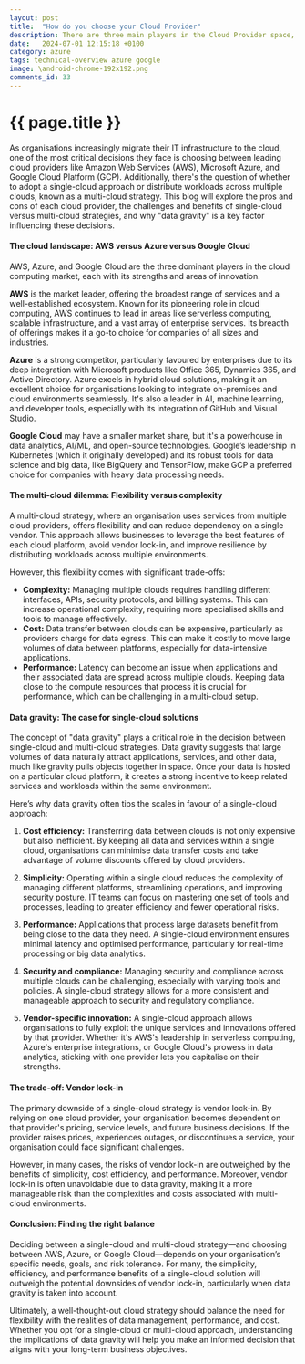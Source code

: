 ```yaml
---
layout: post
title:  "How do you choose your Cloud Provider"
description: There are three main players in the Cloud Provider space, AWS, Microsoft and Google.  What differentiates them? How do you choose?
date:   2024-07-01 12:15:18 +0100
category: azure
tags: technical-overview azure google
image: \android-chrome-192x192.png
comments_id: 33
---
```

<h1>{{ page.title }}</h1>

As organisations increasingly migrate their IT infrastructure to the cloud, one of the most critical decisions they face is choosing between leading cloud providers like Amazon Web Services (AWS), Microsoft Azure, and Google Cloud Platform (GCP). Additionally, there's the question of whether to adopt a single-cloud approach or distribute workloads across multiple clouds, known as a multi-cloud strategy. This blog will explore the pros and cons of each cloud provider, the challenges and benefits of single-cloud versus multi-cloud strategies, and why "data gravity" is a key factor influencing these decisions.

#### The cloud landscape: AWS versus Azure versus Google Cloud

AWS, Azure, and Google Cloud are the three dominant players in the cloud computing market, each with its strengths and areas of innovation.

**AWS** is the market leader, offering the broadest range of services and a well-established ecosystem. Known for its pioneering role in cloud computing, AWS continues to lead in areas like serverless computing, scalable infrastructure, and a vast array of enterprise services. Its breadth of offerings makes it a go-to choice for companies of all sizes and industries.

**Azure** is a strong competitor, particularly favoured by enterprises due to its deep integration with Microsoft products like Office 365, Dynamics 365, and Active Directory. Azure excels in hybrid cloud solutions, making it an excellent choice for organisations looking to integrate on-premises and cloud environments seamlessly. It's also a leader in AI, machine learning, and developer tools, especially with its integration of GitHub and Visual Studio.

**Google Cloud** may have a smaller market share, but it's a powerhouse in data analytics, AI/ML, and open-source technologies. Google’s leadership in Kubernetes (which it originally developed) and its robust tools for data science and big data, like BigQuery and TensorFlow, make GCP a preferred choice for companies with heavy data processing needs.

#### The multi-cloud dilemma: Flexibility versus complexity

A multi-cloud strategy, where an organisation uses services from multiple cloud providers, offers flexibility and can reduce dependency on a single vendor. This approach allows businesses to leverage the best features of each cloud platform, avoid vendor lock-in, and improve resilience by distributing workloads across multiple environments.

However, this flexibility comes with significant trade-offs:

- **Complexity:** Managing multiple clouds requires handling different interfaces, APIs, security protocols, and billing systems. This can increase operational complexity, requiring more specialised skills and tools to manage effectively.
- **Cost:** Data transfer between clouds can be expensive, particularly as providers charge for data egress. This can make it costly to move large volumes of data between platforms, especially for data-intensive applications.
- **Performance:** Latency can become an issue when applications and their associated data are spread across multiple clouds. Keeping data close to the compute resources that process it is crucial for performance, which can be challenging in a multi-cloud setup.

#### Data gravity: The case for single-cloud solutions

The concept of "data gravity" plays a critical role in the decision between single-cloud and multi-cloud strategies. Data gravity suggests that large volumes of data naturally attract applications, services, and other data, much like gravity pulls objects together in space. Once your data is hosted on a particular cloud platform, it creates a strong incentive to keep related services and workloads within the same environment.

Here’s why data gravity often tips the scales in favour of a single-cloud approach:

1. **Cost efficiency:** Transferring data between clouds is not only expensive but also inefficient. By keeping all data and services within a single cloud, organisations can minimise data transfer costs and take advantage of volume discounts offered by cloud providers.

2. **Simplicity:** Operating within a single cloud reduces the complexity of managing different platforms, streamlining operations, and improving security posture. IT teams can focus on mastering one set of tools and processes, leading to greater efficiency and fewer operational risks.

3. **Performance:** Applications that process large datasets benefit from being close to the data they need. A single-cloud environment ensures minimal latency and optimised performance, particularly for real-time processing or big data analytics.

4. **Security and compliance:** Managing security and compliance across multiple clouds can be challenging, especially with varying tools and policies. A single-cloud strategy allows for a more consistent and manageable approach to security and regulatory compliance.

5. **Vendor-specific innovation:** A single-cloud approach allows organisations to fully exploit the unique services and innovations offered by that provider. Whether it's AWS's leadership in serverless computing, Azure's enterprise integrations, or Google Cloud's prowess in data analytics, sticking with one provider lets you capitalise on their strengths.

#### The trade-off: Vendor lock-in

The primary downside of a single-cloud strategy is vendor lock-in. By relying on one cloud provider, your organisation becomes dependent on that provider's pricing, service levels, and future business decisions. If the provider raises prices, experiences outages, or discontinues a service, your organisation could face significant challenges.

However, in many cases, the risks of vendor lock-in are outweighed by the benefits of simplicity, cost efficiency, and performance. Moreover, vendor lock-in is often unavoidable due to data gravity, making it a more manageable risk than the complexities and costs associated with multi-cloud environments.

#### Conclusion: Finding the right balance

Deciding between a single-cloud and multi-cloud strategy—and choosing between AWS, Azure, or Google Cloud—depends on your organisation’s specific needs, goals, and risk tolerance. For many, the simplicity, efficiency, and performance benefits of a single-cloud solution will outweigh the potential downsides of vendor lock-in, particularly when data gravity is taken into account.

Ultimately, a well-thought-out cloud strategy should balance the need for flexibility with the realities of data management, performance, and cost. Whether you opt for a single-cloud or multi-cloud approach, understanding the implications of data gravity will help you make an informed decision that aligns with your long-term business objectives.

